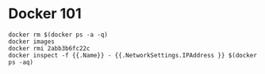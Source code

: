 Docker 101
==========

```
docker rm $(docker ps -a -q)
docker images
docker rmi 2abb3b6fc22c
docker inspect -f {{.Name}} - {{.NetworkSettings.IPAddress }} $(docker ps -aq)
```
